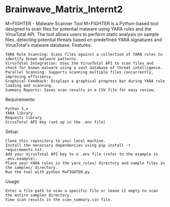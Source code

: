 # Brainwave_Matrix_Internt2
M=FIGHTER - Malware Scanner Tool  M=FIGHTER is a Python-based tool designed to scan files for potential malware using YARA rules and the VirusTotal API. The tool allows users to perform static analysis on sample files, detecting potential threats based on predefined YARA signatures and VirusTotal's malware database.
Features:

    YARA Rule Scanning: Scans files against a collection of YARA rules to identify known malware patterns.
    VirusTotal Integration: Uses the VirusTotal API to scan files and check for known malware using a vast database of threat intelligence.
    Parallel Scanning: Supports scanning multiple files concurrently, improving efficiency.
    Graphical Feedback: Displays a graphical progress bar during YARA rule loading and scanning.
    Summary Reports: Saves scan results in a CSV file for easy review.

Requirements:

    Python 3.x
    YARA library
    Requests library
    VirusTotal API Key (set up in the .env file)

Setup:

    Clone this repository to your local machine.
    Install the necessary dependencies using pip install -r requirements.txt.
    Add your VirusTotal API key to a .env file (refer to the example in .env.example).
    Place your YARA rules in the yara_rules/ directory and sample files in the samples/ directory.
    Run the tool with python M=FIGHTER.py.

Usage:

    Enter a file path to scan a specific file or leave it empty to scan the entire samples directory.
    View scan results in the scan_summary.csv file.

